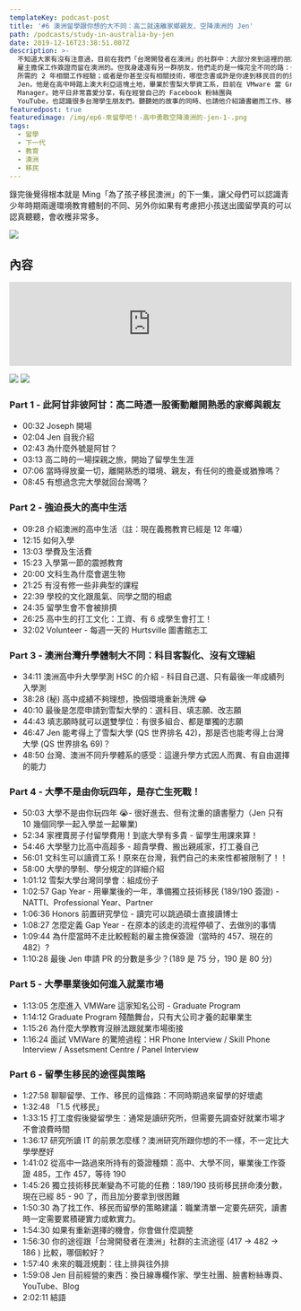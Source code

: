 ```yaml
---
templateKey: podcast-post
title: '#6 澳洲留學跟你想的大不同：高二就遠離家鄉親友、空降澳洲的 Jen'
path: /podcasts/study-in-australia-by-jen
date: 2019-12-16T23:38:51.007Z
description: >-
  不知道大家有沒有注意過，目前在我們「台灣開發者在澳洲」的社群中：大部分來到這裡的朋友是拿 417 打工度假簽、繼而請公司贊助 457/482
  雇主擔保工作簽證而留在澳洲的。但我身邊還有另一群朋友，他們走的是一條完全不同的路：也就是先來這邊念書而後就業與生活。如果你年紀較輕、還沒辦法達到 482
  所需的 2 年相關工作經驗；或者是你甚至沒有相關技術，哪麼念書或許是你達到移民目的的另一條路。今天來聊天的是
  Jen，他是在高中時踏上澳大利亞這塊土地，畢業於雪梨大學資工系，目前在 VMware 當 Graduate Program
  Manager。她平日非常喜愛分享，有在經營自己的 Facebook 粉絲團與
  YouTube，也認識很多台灣學生朋友們。聽聽她的故事的同時、也請他介紹讀書繼而工作、移民這條路該怎麼走。 相關連結
featuredpost: true
featuredimage: /img/ep6-來留學吧！-高中勇敢空降澳洲的-jen-1-.png
tags:
  - 留學
  - 下一代
  - 教育
  - 澳洲
  - 移民
---
```


錄完後覺得根本就是 Ming「為了孩子移民澳洲」的下一集，讓父母們可以認識青少年時期兩邊環境教育體制的不同、另外你如果有考慮把小孩送出國留學真的可以認真聽聽，會收穫非常多。

![](/img/ep6-來留學吧！-高中勇敢空降澳洲的-jen-1-.png)

## 內容

<iframe src="https://www.listennotes.com/embedded/e/9f40e39261264c1e94e6933db52b0b46/" height="150px" width="100%" style="width: 1px; min-width: 100%;" frameborder="0" scrolling="no"></iframe>

[![](/img/apple_badge.svg)](https://podcasts.apple.com/au/podcast/6-%E6%BE%B3%E6%B4%B2%E7%95%99%E5%AD%B8%E8%B7%9F%E4%BD%A0%E6%83%B3%E7%9A%84%E5%A4%A7%E4%B8%8D%E5%90%8C-%E9%AB%98%E4%BA%8C%E5%B0%B1%E9%81%A0%E9%9B%A2%E5%AE%B6%E9%84%89%E8%A6%AA%E5%8F%8B-%E7%A9%BA%E9%99%8D%E6%BE%B3%E6%B4%B2%E7%9A%84-jen/id1479619488?i=1000459899797) 
[![](/img/spotify-badge-165x40.svg)](https://open.spotify.com/episode/1tijICwrPbmX1ls5k7I2YJ)

### Part 1 - 此阿甘非彼阿甘：高二時憑一股衝動離開熟悉的家鄉與親友

- 00:32 Joseph 開場
- 02:04 Jen 自我介紹
- 02:43 為什麼外號是阿甘？
- 03:13 高二時的一場探親之旅，開始了留學生生涯
- 07:06 當時得放棄一切，離開熟悉的環境、親友，有任何的擔憂或猶豫嗎？
- 08:45 有想過念完大學就回台灣嗎？

### Part 2 - 強迫長大的高中生活

- 09:28 介紹澳洲的高中生活（註：現在義務教育已經是 12 年囉）
- 12:15 如何入學
- 13:03 學費及生活費
- 15:23 入學第一節的震撼教育
- 20:00 文科生為什麼會選生物
- 21:25 有沒有修一些非典型的課程
- 22:39 學校的文化跟風氣、同學之間的相處
- 24:35 留學生會不會被排擠
- 26:25 高中生的打工文化：工資、有 6 成學生會打工！
- 32:02 Volunteer - 每週一天的 Hurtsville 圖書館志工

### Part 3 - 澳洲台灣升學體制大不同：科目客製化、沒有文理組

- 34:11 澳洲高中升大學學測 HSC 的介紹 - 科目自己選、只有最後一年成績列入學測
- 38:28 (秘) 高中成績不夠理想，換個環境重新洗牌 😂
- 40:10 最後是怎麼申請到雪梨大學的：選科目、填志願、改志願
- 44:43 填志願時就可以選雙學位：有很多組合、都是單獨的志願
- 46:47 Jen 能考得上了雪梨大學 (QS 世界排名 42)，那是否也能考得上台灣大學 (QS 世界排名 69)？
- 48:50 台灣、澳洲不同升學體系的感受：這邊升學方式因人而異、有自由選擇的能力

### Part 4 - 大學不是由你玩四年，是存亡生死戰！

- 50:03 大學不是由你玩四年 😭- 很好進去、但有沈重的讀書壓力（Jen 只有 10 幾個同學一起入學並一起畢業)
- 52:34 家裡賣房子付留學費用！到底大學有多貴 - 留學生用課來算！
- 54:46 大學壓力比高中高超多 - 超貴學費、搬出親戚家，打工養自己
- 56:01 文科生可以讀資工系！原來在台灣，我們自己的未來性都被限制了！！
- 58:00 大學的學制、學分規定的詳細介紹
- 1:01:12 雪梨大學台灣同學會：組成份子
- 1:02:57 Gap Year - 用畢業後的一年，準備獨立技術移民 (189/190 簽證) - NATTI、Professional Year、Partner
- 1:06:36 Honors 前置研究學位 - 讀完可以跳過碩士直接讀博士
- 1:08:27 怎麼定義 Gap Year - 在原本的該走的流程停頓了、去做別的事情
- 1:09:44 為什麼當時不走比較輕鬆的雇主擔保簽證（當時的 457、現在的 482）?
- 1:10:28 最後 Jen 申請 PR 的分數是多少？(189 是 75 分，190 是 80 分)

### Part 5 - 大學畢業後如何進入就業市場

- 1:13:05 怎麼進入 VMWare 這家知名公司 - Graduate Program
- 1:14:12 Graduate Program 殘酷舞台，只有大公司才養的起畢業生
- 1:15:26 為什麼大學教育沒辦法跟就業市場銜接
- 1:16:24 面試 VMWare 的驚險過程：HR Phone Interview / Skill Phone Interview / Assetsment Centre / Panel Interview

### Part 6 - 留學生移民的途徑與策略

- 1:27:58 聊聊留學、工作、移民的這條路：不同時期過來留學的好壞處
- 1:32:48 「1.5 代移民」
- 1:33:15 打工度假後變留學生：通常是讀研究所，但需要先調查好就業市場才不會浪費時間
- 1:36:17 研究所讀 IT 的前景怎麼樣？澳洲研究所跟你想的不一樣，不一定比大學學歷好
- 1:41:02 從高中一路過來所持有的簽證種類：高中、大學不同，畢業後工作簽證 485，工作 457，等待 190
- 1:45:26 獨立技術移民漸變為不可能的任務：189/190 技術移民拼命湊分數，現在已經 85 - 90 了，而且加分要拿到很困難
- 1:50:30 為了找工作、移民而留學的策略建議：職業清單一定要先研究，讀書時一定需要累積硬實力或軟實力。
- 1:54:30 如果有重新選擇的機會，你會做什麼調整
- 1:56:30 你的途徑跟「台灣開發者在澳洲」社群的主流途徑 (417 → 482 → 186 ) 比較，哪個較好？
- 1:57:40 未來的職涯規劃：往上排與往外排
- 1:59:08 Jen 目前經營的東西：換日線專欄作家、學生社團、臉書粉絲專頁、YouTube、Blog
- 2:02:11 結語
